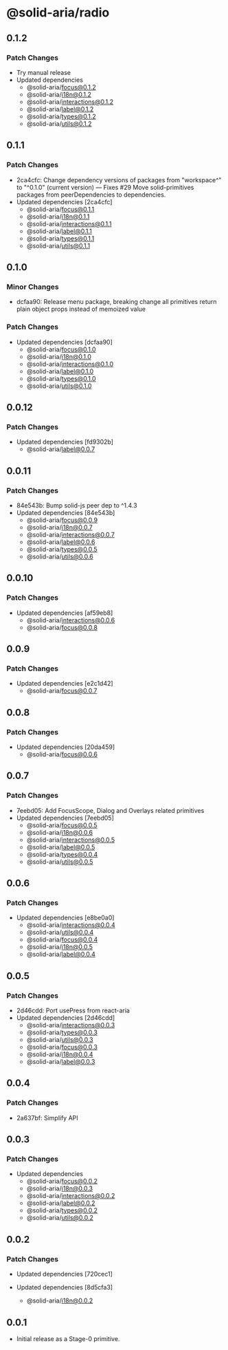 # @solid-aria/radio

## 0.1.2

### Patch Changes

- Try manual release
- Updated dependencies
  - @solid-aria/focus@0.1.2
  - @solid-aria/i18n@0.1.2
  - @solid-aria/interactions@0.1.2
  - @solid-aria/label@0.1.2
  - @solid-aria/types@0.1.2
  - @solid-aria/utils@0.1.2

## 0.1.1

### Patch Changes

- 2ca4cfc: Change dependency versions of packages from "workspace^" to "^0.1.0" (current version) — Fixes #29
  Move solid-primitives packages from peerDependencies to dependencies.
- Updated dependencies [2ca4cfc]
  - @solid-aria/focus@0.1.1
  - @solid-aria/i18n@0.1.1
  - @solid-aria/interactions@0.1.1
  - @solid-aria/label@0.1.1
  - @solid-aria/types@0.1.1
  - @solid-aria/utils@0.1.1

## 0.1.0

### Minor Changes

- dcfaa90: Release menu package, breaking change all primitives return plain object props instead of memoized value

### Patch Changes

- Updated dependencies [dcfaa90]
  - @solid-aria/focus@0.1.0
  - @solid-aria/i18n@0.1.0
  - @solid-aria/interactions@0.1.0
  - @solid-aria/label@0.1.0
  - @solid-aria/types@0.1.0
  - @solid-aria/utils@0.1.0

## 0.0.12

### Patch Changes

- Updated dependencies [fd9302b]
  - @solid-aria/label@0.0.7

## 0.0.11

### Patch Changes

- 84e543b: Bump solid-js peer dep to ^1.4.3
- Updated dependencies [84e543b]
  - @solid-aria/focus@0.0.9
  - @solid-aria/i18n@0.0.7
  - @solid-aria/interactions@0.0.7
  - @solid-aria/label@0.0.6
  - @solid-aria/types@0.0.5
  - @solid-aria/utils@0.0.6

## 0.0.10

### Patch Changes

- Updated dependencies [af59eb8]
  - @solid-aria/interactions@0.0.6
  - @solid-aria/focus@0.0.8

## 0.0.9

### Patch Changes

- Updated dependencies [e2c1d42]
  - @solid-aria/focus@0.0.7

## 0.0.8

### Patch Changes

- Updated dependencies [20da459]
  - @solid-aria/focus@0.0.6

## 0.0.7

### Patch Changes

- 7eebd05: Add FocusScope, Dialog and Overlays related primitives
- Updated dependencies [7eebd05]
  - @solid-aria/focus@0.0.5
  - @solid-aria/i18n@0.0.6
  - @solid-aria/interactions@0.0.5
  - @solid-aria/label@0.0.5
  - @solid-aria/types@0.0.4
  - @solid-aria/utils@0.0.5

## 0.0.6

### Patch Changes

- Updated dependencies [e8be0a0]
  - @solid-aria/interactions@0.0.4
  - @solid-aria/utils@0.0.4
  - @solid-aria/focus@0.0.4
  - @solid-aria/i18n@0.0.5
  - @solid-aria/label@0.0.4

## 0.0.5

### Patch Changes

- 2d46cdd: Port usePress from react-aria
- Updated dependencies [2d46cdd]
  - @solid-aria/interactions@0.0.3
  - @solid-aria/types@0.0.3
  - @solid-aria/utils@0.0.3
  - @solid-aria/focus@0.0.3
  - @solid-aria/i18n@0.0.4
  - @solid-aria/label@0.0.3

## 0.0.4

### Patch Changes

- 2a637bf: Simplify API

## 0.0.3

### Patch Changes

- Updated dependencies
  - @solid-aria/focus@0.0.2
  - @solid-aria/i18n@0.0.3
  - @solid-aria/interactions@0.0.2
  - @solid-aria/label@0.0.2
  - @solid-aria/types@0.0.2
  - @solid-aria/utils@0.0.2

## 0.0.2

### Patch Changes

- Updated dependencies [720cec1]
- Updated dependencies [8d5cfa3]

  - @solid-aria/i18n@0.0.2

## 0.0.1

- Initial release as a Stage-0 primitive.
